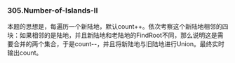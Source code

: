 ### 305.Number-of-Islands-II

本题的思想是，每遍历一个新陆地，默认count++。依次考察这个新陆地相邻的四块：如果相邻的是陆地，并且新陆地和老陆地的FindRoot不同，那么说明这是需要合并的两个集合，于是count--，并且将新陆地与旧陆地进行Union。最终实时输出count。
